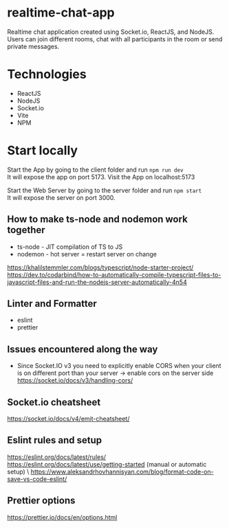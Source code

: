 # realtime-chat-app
Realtime chat application created using Socket.io, ReactJS, and NodeJS.
Users can join different rooms, chat with all participants in the room or send private messages.

# Technologies
- ReactJS
- NodeJS
- Socket.io
- Vite
- NPM

# Start locally
Start the App by going to the client folder and run `npm run dev` \
It will expose the app on port 5173. Visit the App on localhost:5173

Start the Web Server by going to the server folder and run `npm start` \
It will expose the server on port 3000.


## How to make ts-node and nodemon work together
- ts-node - JIT compilation of TS to JS
- nodemon - hot server = restart server on change

https://khalilstemmler.com/blogs/typescript/node-starter-project/ \
https://dev.to/codarbind/how-to-automatically-compile-typescript-files-to-javascript-files-and-run-the-nodejs-server-automatically-4n54

## Linter and Formatter
- eslint
- prettier

## Issues encountered along the way
- Since Socket.IO v3 you need to explicitly enable CORS when your client is on different port than your server -> enable cors on the server side
https://socket.io/docs/v3/handling-cors/

## Socket.io cheatsheet
https://socket.io/docs/v4/emit-cheatsheet/

## Eslint rules and setup
https://eslint.org/docs/latest/rules/ \
https://eslint.org/docs/latest/use/getting-started (manual or automatic setup) \ 
https://www.aleksandrhovhannisyan.com/blog/format-code-on-save-vs-code-eslint/

## Prettier options
https://prettier.io/docs/en/options.html
